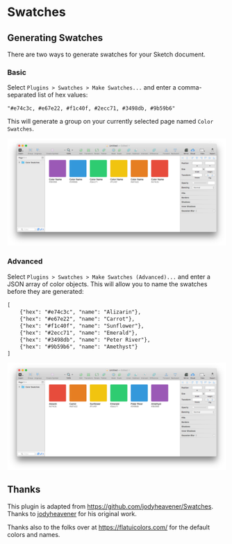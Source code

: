 # Swatches

## Generating Swatches

There are two ways to generate swatches for your Sketch document.

### Basic

Select `Plugins > Swatches > Make Swatches...` and enter a comma-separated list of hex values:

```
"#e74c3c, #e67e22, #f1c40f, #2ecc71, #3498db, #9b59b6"
```

This will generate a group on your currently selected page named `Color Swatches`.

![](assets/images/swatches.png)

### Advanced

Select `Plugins > Swatches > Make Swatches (Advanced)...` and enter a JSON array of color objects. This will allow you to name the swatches before they are generated:

```
[
    {"hex": "#e74c3c", "name": "Alizarin"},
    {"hex": "#e67e22", "name": "Carrot"},
    {"hex": "#f1c40f", "name": "Sunflower"},
    {"hex": "#2ecc71", "name": "Emerald"},
    {"hex": "#3498db", "name": "Peter River"},
    {"hex": "#9b59b6", "name": "Amethyst"}
]
```

![](assets/images/swatches_advanced.png)

## Thanks

This plugin is adapted from https://github.com/jodyheavener/Swatches. Thanks to [jodyheavener](https://github.com/jodyheavener) for his original work.

Thanks also to the folks over at https://flatuicolors.com/ for the default colors and names.